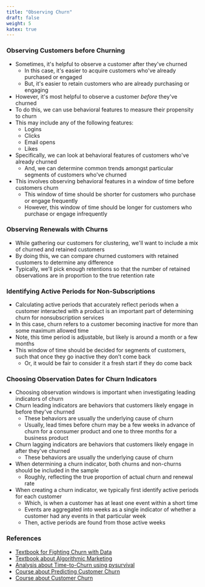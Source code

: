 ```yaml
---
title: "Observing Churn"
draft: false
weight: 5
katex: true
---
```


### Observing Customers before Churning
- Sometimes, it's helpful to observe a customer after they've churned
    - In this case, it's easier to acquire customers who've already purchased or engaged
    - But, it's easier to retain customers who are already purchasing or engaging
- However, it's most helpful to observe a customer *before* they've churned
- To do this, we can use behavioral features to measure their propensity to churn
- This may include any of the following features:
    - Logins
    - Clicks
    - Email opens
    - Likes
- Specifically, we can look at behavioral features of customers who've already churned
    - And, we can determine common trends amongst particular segments of customers who've churned
- This involves observing behavioral features in a window of time before customers churn
    - This window of time should be shorter for customers who purchase or engage frequently
    - However, this window of time should be longer for customers who purchase or engage infrequently

### Observing Renewals with Churns
- While gathering our customers for clustering, we'll want to include a mix of churned and retained customers
- By doing this, we can compare churned customers with retained customers to determine any difference
- Typically, we'll pick enough retentions so that the number of retained observations are in proportion to the true retention rate

### Identifying Active Periods for Non-Subscriptions
- Calculating active periods that accurately reflect periods when a customer interacted with a product is an important part of determining churn for nonsubscription services
- In this case, churn refers to a customer becoming inactive for more than some maximum allowed time
- Note, this time period is adjustable, but likely is around a month or a few months
- This window of time should be decided for segments of customers, such that once they go inactive they don’t come back
    - Or, it would be fair to consider it a fresh start if they do come back

### Choosing Observation Dates for Churn Indicators
- Choosing observation windows is important when investigating leading indicators of churn
- Churn leading indicators are behaviors that customers likely engage in before they've churned
    - These behaviors are usually the underlying cause of churn
    - Usually, lead times before churn may be a few weeks in advance of churn for a consumer product and one to three months for a business product
- Churn lagging indicators are behaviors that customers likely engage in after they've churned
    - These behaviors are usually the underlying cause of churn
- When determining a churn indicator, both churns and non-churns should be included in the sample
    - Roughly, reflecting the true proportion of actual churn and renewal rate
- When creating a churn indicator, we typically first identify active periods for each customer
    - Which, is when a customer has at least one event within a short time
    - Events are aggregated into weeks as a single indicator of whether a customer had any events in that particular week
    - Then, active periods are found from those active weeks

### References
- [Textbook for Fighting Churn with Data](https://fightchurnwithdata.com/)
- [Textbook about Algorithmic Marketing](https://algorithmicweb.files.wordpress.com/2018/07/algorithmic-marketing-ai-for-marketing-operations-r1-7g.pdf)
- [Analysis about Time-to-Churn using pysurvival](https://github.com/square/pysurvival/blob/master/notebooks/Employee%20retention%20-%20Knowing%20when%20your%20employees%20will%20quit.ipynb)
- [Course about Predicting Customer Churn](https://www.datacamp.com/courses/marketing-analytics-predicting-customer-churn-in-python)
- [Course about Customer Churn](https://www.datacamp.com/courses/machine-learning-for-marketing-in-python)